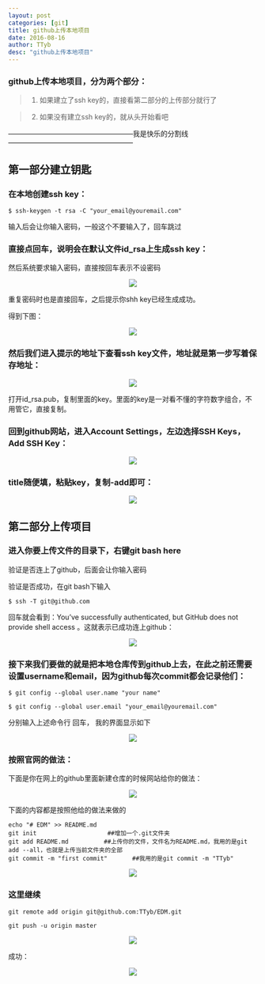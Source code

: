 ```yaml
---
layout: post
categories: [git]
title: github上传本地项目
date: 2016-08-16
author: TTyb
desc: "github上传本地项目"
---
```


### github上传本地项目，分为两个部分：

>1. 如果建立了ssh key的，直接看第二部分的上传部分就行了

>2. 如果没有建立ssh key的，就从头开始看吧

——————————————————我是快乐的分割线——————————————————

## 第一部分建立钥匙

### 在本地创建ssh key：

`$ ssh-keygen -t rsa -C "your_email@youremail.com"`

输入后会让你输入密码，一般这个不要输入了，回车跳过

### 直接点回车，说明会在默认文件id_rsa上生成ssh key：

然后系统要求输入密码，直接按回车表示不设密码

<p style="text-align:center"><img src="/static/postimage/git/push/996148-20160816104059687-602661524.png"/></p>

重复密码时也是直接回车，之后提示你shh key已经生成成功。

得到下图：

<p style="text-align:center"><img src="/static/postimage/git/push/996148-20160816104200296-1219529385.png"/></p>

### 然后我们进入提示的地址下查看ssh key文件，地址就是第一步写着保存地址：

<p style="text-align:center"><img src="/static/postimage/git/push/996148-20160816104325125-1329984215.png"/></p>

打开id_rsa.pub，复制里面的key。里面的key是一对看不懂的字符数字组合，不用管它，直接复制。

### 回到github网站，进入Account Settings，左边选择SSH Keys，Add SSH Key：

<p style="text-align:center"><img src="/static/postimage/git/push/996148-20160816104404703-277709478.png"/></p>

### title随便填，粘贴key，复制-add即可：

<p style="text-align:center"><img src="/static/postimage/git/push/996148-20160816104441000-804226083.png"/></p>

## 第二部分上传项目

### 进入你要上传文件的目录下，右键git bash here

验证是否连上了github，后面会让你输入密码

验证是否成功，在git bash下输入

`$ ssh -T git@github.com`

回车就会看到：You’ve successfully authenticated, but GitHub does not provide shell access 。这就表示已成功连上github：

<p style="text-align:center"><img src="/static/postimage/git/push/996148-20160816104638218-795026872.png"/></p>

### 接下来我们要做的就是把本地仓库传到github上去，在此之前还需要设置username和email，因为github每次commit都会记录他们：

`$ git config --global user.name "your name"`

`$ git config --global user.email "your_email@youremail.com"`

分别输入上述命令行 回车， 我的界面显示如下

<p style="text-align:center"><img src="/static/postimage/git/push/996148-20160816104714875-268481021.png"/></p>

### 按照官网的做法：

下面是你在网上的github里面新建仓库的时候网站给你的做法：

<p style="text-align:center"><img src="/static/postimage/git/push/996148-20160816104844078-1299483518.png"/></p>

下面的内容都是按照他给的做法来做的

```
echo "# EDM" >> README.md
git init                    ##增加一个.git文件夹
git add README.md          ##上传你的文件，文件名为README.md，我用的是git add --all，也就是上传当前文件夹的全部
git commit -m "first commit"       ##我用的是git commit -m "TTyb"
```

<p style="text-align:center"><img src="/static/postimage/git/push/996148-20160816104929125-631735513.png"/></p>

### 这里继续

`git remote add origin git@github.com:TTyb/EDM.git`

`git push -u origin master`

<p style="text-align:center"><img src="/static/postimage/git/push/996148-20160816105038171-1777620505.png"/></p>

成功：

<p style="text-align:center"><img src="/static/postimage/git/push/996148-20160816105118531-1819085224.png"/></p>

